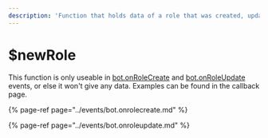 ```yaml
---
description: 'Function that holds data of a role that was created, updated, or deleted.'
---
```


# $newRole

This function is only useable in [bot.onRoleCreate](../events/bot.onrolecreate.md) and [bot.onRoleUpdate](../events/bot.onroleupdate.md) events, or else it won't give any data. Examples can be found in the callback page.

{% page-ref page="../events/bot.onrolecreate.md" %}

{% page-ref page="../events/bot.onroleupdate.md" %}



